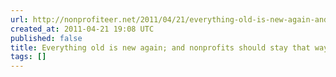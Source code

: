 ```yaml
---
url: http://nonprofiteer.net/2011/04/21/everything-old-is-new-again-and-nonprofits-should-stay-that-way/
created_at: 2011-04-21 19:08 UTC
published: false
title: Everything old is new again; and nonprofits should stay that way
tags: []
---
```



